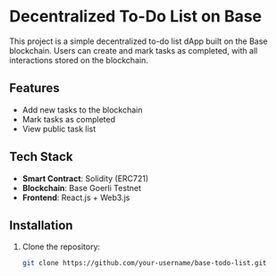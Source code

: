 # Decentralized To-Do List on Base

This project is a simple decentralized to-do list dApp built on the Base blockchain. Users can create and mark tasks as completed, with all interactions stored on the blockchain.

## Features
- Add new tasks to the blockchain
- Mark tasks as completed
- View public task list

## Tech Stack
- **Smart Contract**: Solidity (ERC721)
- **Blockchain**: Base Goerli Testnet
- **Frontend**: React.js + Web3.js

## Installation

1. Clone the repository:
   ```bash
   git clone https://github.com/your-username/base-todo-list.git
